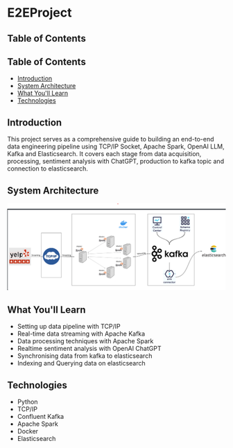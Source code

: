 # E2EProject

## Table of Contents
## Table of Contents
- [Introduction](#introduction)
- [System Architecture](#system-architecture)
- [What You'll Learn](#what-youll-learn)
- [Technologies](#technologies)

## Introduction

This project serves as a comprehensive guide to building an end-to-end data engineering pipeline using TCP/IP Socket, Apache Spark, OpenAI LLM, Kafka and Elasticsearch. It covers each stage from data acquisition, processing, sentiment analysis with ChatGPT, production to kafka topic and connection to elasticsearch.

## System Architecture

<img src="src/image/architecture.png">


## What You'll Learn

- Setting up data pipeline with TCP/IP 
- Real-time data streaming with Apache Kafka
- Data processing techniques with Apache Spark
- Realtime sentiment analysis with OpenAI ChatGPT
- Synchronising data from kafka to elasticsearch
- Indexing and Querying data on elasticsearch


## Technologies

- Python
- TCP/IP
- Confluent Kafka
- Apache Spark
- Docker
- Elasticsearch
